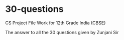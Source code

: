 # 30-questions

CS Project File Work for 12th Grade India (CBSE)

The answer to all the 30 questions given by Zunjani Sir
